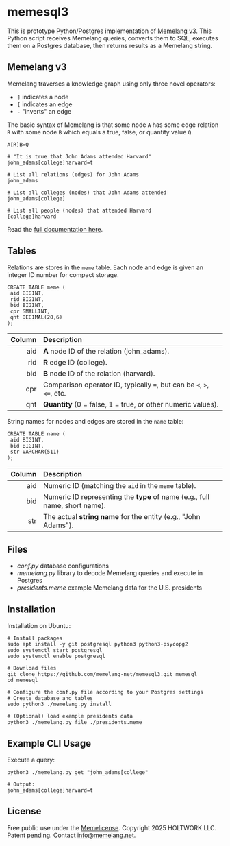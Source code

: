 # memesql3

This is prototype Python/Postgres implementation of [Memelang v3](https://memelang.net/03/). This Python script receives  Memelang queries, converts them to SQL, executes them on a Postgres database, then returns results as a Memelang string.

## Memelang v3

Memelang traverses a knowledge graph using only three novel operators: 
* `]` indicates a node
* `[` indicates an edge
* `-` "inverts" an edge

The basic syntax of Memelang is that some node `A` has some edge relation `R` with some node `B` which equals a true, false, or quantity value `Q`.

	A[R]B=Q

	# "It is true that John Adams attended Harvard"
	john_adams[college]harvard=t

	# List all relations (edges) for John Adams
	john_adams

	# List all colleges (nodes) that John Adams attended
	john_adams[college]

	# List all people (nodes) that attended Harvard
	[college]harvard

Read the [full documentation here](https://memelang.net/03/).


## Tables

Relations are stores in the `meme` table. Each node and edge is given an integer ID number for compact storage.

	CREATE TABLE meme (
	 aid BIGINT, 
	 rid BIGINT, 
	 bid BIGINT, 
	 cpr SMALLINT, 
	 qnt DECIMAL(20,6)
	);


| Column | Description                                                                           |
|-------:|:--------------------------------------------------------------------------------------|
| aid  | **A** node ID of the relation (john_adams).                                                       |
| rid  | **R** edge ID (college).                                    |
| bid  | **B** node ID of the relation (harvard).                                                        |
| cpr  | Comparison operator ID, typically `=`, but can be `<`, `>`, `<=`, etc. |
| qnt  | **Quantity** (0 = false, 1 = true, or other numeric values). |


String names for nodes and edges are stored in the `name` table:

	CREATE TABLE name (
	 aid BIGINT, 
	 bid BIGINT, 
	 str VARCHAR(511)
	);

| Column | Description                                                                |
|-------:|:---------------------------------------------------------------------------|
| aid  | Numeric ID (matching the `aid` in the `meme` table).                       |
| bid  | Numeric ID representing the **type** of name (e.g., full name, short name).|
| str  | The actual **string name** for the entity (e.g., "John Adams").            |


## Files

* *conf.py* database configurations
* *memelang.py* library to decode Memelang queries and execute in Postgres
* *presidents.meme* example Memelang data for the U.S. presidents


## Installation

Installation on Ubuntu:

	# Install packages
	sudo apt install -y git postgresql python3 python3-psycopg2
	sudo systemctl start postgresql
	sudo systemctl enable postgresql
	
	# Download files
	git clone https://github.com/memelang-net/memesql3.git memesql
	cd memesql

	# Configure the conf.py file according to your Postgres settings
	# Create database and tables
	sudo python3 ./memelang.py install

	# (Optional) load example presidents data
	python3 ./memelang.py file ./presidents.meme


## Example CLI Usage

Execute a query:

	python3 ./memelang.py get "john_adams[college"

	# Output:
	john_adams[college]harvard=t


## License

Free public use under the [Memelicense](https://memelicense.net/). Copyright 2025 HOLTWORK LLC. Patent pending. Contact info@memelang.net.